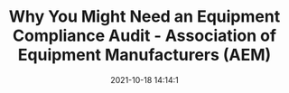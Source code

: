 ---
"title": "Why You Might Need an Equipment Compliance Audit - Association of Equipment Manufacturers (AEM)"
"date": "2021-10-18 14:14:1"
"feed_name": "GOOGLENEWSCONSTRUCTION"
"feed_website": "https://news.google.com/search?q=construction%2Bincident&hl=en-US&gl=US&ceid=US:en"
"feed_rss": "https://news.google.com/rss/search?q=construction%2Bincident&hl=en-US&gl=US&ceid=US:en"
"link": "https://www.aem.org/news/why-you-might-need-an-equipment-compliance-audit"
"source": "{'href': 'https://www.aem.org', 'title': 'Association of Equipment Manufacturers (AEM)'}"
"file": "_posts/2021-1-1-db9b50040a460e934b94e26a16229d270b88efae.md"
"accident": "0"
"drilling": "0"
"represented_by": "0"
"dead": "0"
"injured": "0"
"arrested": "0"
"place": "unknown place"
"where": "unknown site"
"causes": "unknown"
"place_uri": "unknown place"
---